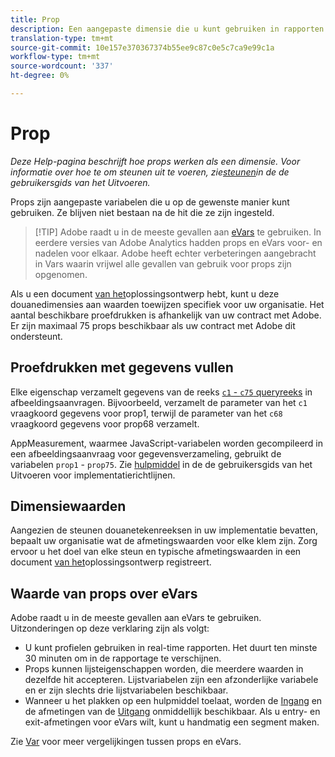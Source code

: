 ```yaml
---
title: Prop
description: Een aangepaste dimensie die u kunt gebruiken in rapporten.
translation-type: tm+mt
source-git-commit: 10e157e370367374b55ee9c87c0e5c7ca9e99c1a
workflow-type: tm+mt
source-wordcount: '337'
ht-degree: 0%

---
```



# Prop

*Deze Help-pagina beschrijft hoe props werken als een dimensie. Voor informatie over hoe te om steunen uit te voeren, zie[steunen](/help/implement/vars/page-vars/prop.md)in de de gebruikersgids van het Uitvoeren.*

Props zijn aangepaste variabelen die u op de gewenste manier kunt gebruiken. Ze blijven niet bestaan na de hit die ze zijn ingesteld.

> [!TIP] Adobe raadt u in de meeste gevallen aan [eVars](evar.md) te gebruiken. In eerdere versies van Adobe Analytics hadden props en eVars voor- en nadelen voor elkaar. Adobe heeft echter verbeteringen aangebracht in Vars waarin vrijwel alle gevallen van gebruik voor props zijn opgenomen.

Als u een document [van het](/help/implement/prepare/solution-design.md)oplossingsontwerp hebt, kunt u deze douanedimensies aan waarden toewijzen specifiek voor uw organisatie. Het aantal beschikbare proefdrukken is afhankelijk van uw contract met Adobe. Er zijn maximaal 75 props beschikbaar als uw contract met Adobe dit ondersteunt.

## Proefdrukken met gegevens vullen

Elke eigenschap verzamelt gegevens van de reeks [`c1` - `c75` queryreeks](/help/implement/validate/query-parameters.md) in afbeeldingsaanvragen. Bijvoorbeeld, verzamelt de parameter van het `c1` vraagkoord gegevens voor prop1, terwijl de parameter van het `c68` vraagkoord gegevens voor prop68 verzamelt.

AppMeasurement, waarmee JavaScript-variabelen worden gecompileerd in een afbeeldingsaanvraag voor gegevensverzameling, gebruikt de variabelen `prop1` - `prop75`. Zie [hulpmiddel](/help/implement/vars/page-vars/prop.md) in de de gebruikersgids van het Uitvoeren voor implementatierichtlijnen.

## Dimensiewaarden

Aangezien de steunen douanetekenreeksen in uw implementatie bevatten, bepaalt uw organisatie wat de afmetingswaarden voor elke klem zijn. Zorg ervoor u het doel van elke steun en typische afmetingswaarden in een document [van het](/help/implement/prepare/solution-design.md)oplossingsontwerp registreert.

## Waarde van props over eVars

Adobe raadt u in de meeste gevallen aan eVars te gebruiken. Uitzonderingen op deze verklaring zijn als volgt:

* U kunt profielen gebruiken in real-time rapporten. Het duurt ten minste 30 minuten om in de rapportage te verschijnen.
* Props kunnen lijsteigenschappen worden, die meerdere waarden in dezelfde hit accepteren. Lijstvariabelen zijn een afzonderlijke variabele en er zijn slechts drie lijstvariabelen beschikbaar.
* Wanneer u het plakken op een hulpmiddel toelaat, worden de [Ingang](entry-dimensions.md) en de afmetingen van de [Uitgang](exit-dimensions.md) onmiddellijk beschikbaar. Als u entry- en exit-afmetingen voor eVars wilt, kunt u handmatig een segment maken.

Zie [Var](evar.md) voor meer vergelijkingen tussen props en eVars.
